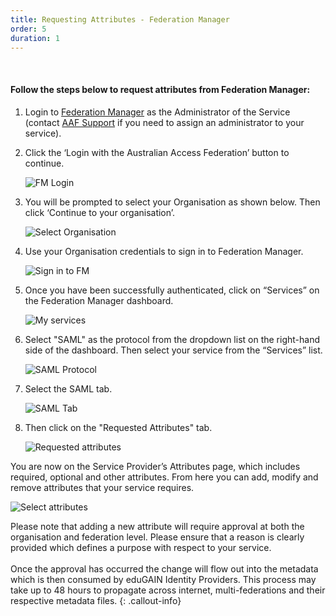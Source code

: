 ```yaml
---
title: Requesting Attributes - Federation Manager
order: 5
duration: 1
---
```

<br>

#### Follow the steps below to request attributes from Federation Manager:

1. Login to <a href="https://manager.aaf.edu.au/welcome">Federation Manager</a> as the Administrator of the Service (contact <a href="mailto:support@aaf.edu.au">AAF Support</a> if you need to assign an administrator to your service).

2. Click the ‘Login with the Australian Access Federation’ button to continue.

    ![FM Login](/assets/images/edugain-integration/FM_login.png)

3. You will be prompted to select your Organisation as shown below. Then click ‘Continue to your organisation’.

    ![Select Organisation](/assets/images/edugain-integration/sign-in-to-org-FM.png)

4. Use your Organisation credentials to sign in to Federation Manager.

    ![Sign in to FM](/assets/images/log-into-federation-manager/sign-in-to-FM.png)

5. Once you have been successfully authenticated, click on “Services” on the Federation Manager dashboard.

    ![My services](/assets/images/edugain-integration/my_services.png)

6. Select "SAML" as the protocol from the dropdown list on the right-hand side of the dashboard. Then select your service from the “Services” list.

    ![SAML Protocol](/assets/images/edugain-integration/saml_protocol.png)

1. Select the SAML tab.

    ![SAML Tab](/assets/images/edugain-integration/saml_tab.png)

1. Then click on the "Requested Attributes" tab.

    ![Requested attributes](/assets/images/edugain-integration/requested_attributes.png)

You are now on the Service Provider’s Attributes page, which includes required, optional and other attributes. From here you can add, modify and remove attributes that your service requires.

![Select attributes](/assets/images/edugain-integration/select_attributes.png)

Please note that adding a new attribute will require approval at both the organisation and federation level. Please ensure that a reason is clearly provided which defines a purpose with respect to your service.
<br><br>
Once the approval has occurred the change will flow out into the metadata which is then consumed by eduGAIN Identity Providers. This process may take up to 48 hours to propagate across internet, multi-federations and their respective metadata files.
{: .callout-info}